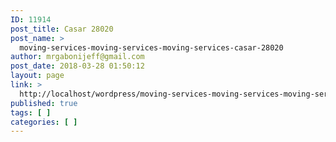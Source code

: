 ```yaml
---
ID: 11914
post_title: Casar 28020
post_name: >
  moving-services-moving-services-moving-services-casar-28020
author: mrgabonijeff@gmail.com
post_date: 2018-03-28 01:50:12
layout: page
link: >
  http://localhost/wordpress/moving-services-moving-services-moving-services-casar-28020/
published: true
tags: [ ]
categories: [ ]
---
```


